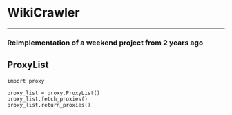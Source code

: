 # WikiCrawler
---
### Reimplementation of a weekend project from 2 years ago
## ProxyList
```python3
import proxy

proxy_list = proxy.ProxyList()
proxy_list.fetch_proxies()
proxy_list.return_proxies()
```
